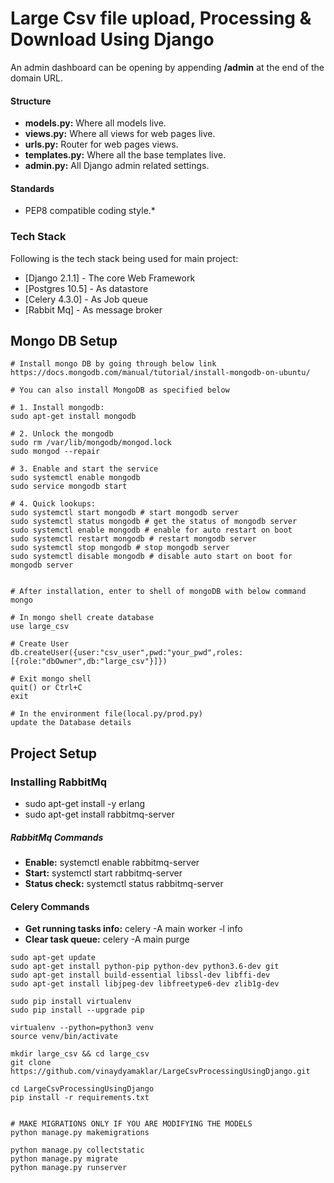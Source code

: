 # Large Csv file upload, Processing & Download Using Django
An admin dashboard can be opening by appending **/admin** at the end of the domain URL.

#### Structure
* **models.py:** Where all models live.
* **views.py:** Where all views for web pages live.
* **urls.py:** Router for web pages views.
* **templates.py:** Where all the base templates live.
* **admin.py:** All Django admin related settings.

#### Standards
* PEP8 compatible coding style.*

### Tech Stack
Following is the tech stack being used for main project:
* [Django 2.1.1] - The core Web Framework
* [Postgres 10.5] - As datastore
* [Celery 4.3.0] - As Job queue
* [Rabbit Mq] - As message broker

## Mongo DB Setup
```
# Install mongo DB by going through below link
https://docs.mongodb.com/manual/tutorial/install-mongodb-on-ubuntu/

# You can also install MongoDB as specified below

# 1. Install mongodb:
sudo apt-get install mongodb

# 2. Unlock the mongodb
sudo rm /var/lib/mongodb/mongod.lock
sudo mongod --repair

# 3. Enable and start the service
sudo systemctl enable mongodb
sudo service mongodb start

# 4. Quick lookups:
sudo systemctl start mongodb # start mongodb server
sudo systemctl status mongodb # get the status of mongodb server
sudo systemctl enable mongodb # enable for auto restart on boot
sudo systemctl restart mongodb # restart mongodb server
sudo systemctl stop mongodb # stop mongodb server
sudo systemctl disable mongodb # disable auto start on boot for mongodb server


# After installation, enter to shell of mongoDB with below command
mongo

# In mongo shell create database
use large_csv

# Create User
db.createUser({user:"csv_user",pwd:"your_pwd",roles:[{role:"dbOwner",db:"large_csv"}]})

# Exit mongo shell
quit() or Ctrl+C
exit

# In the environment file(local.py/prod.py)
update the Database details
```


## Project **Setup**

### Installing RabbitMq
* sudo apt-get install -y erlang
* sudo apt-get install rabbitmq-server

##### RabbitMq Commands
* **Enable:** systemctl enable rabbitmq-server
* **Start:** systemctl start rabbitmq-server
* **Status check:** systemctl status rabbitmq-server

#### Celery Commands
* **Get running tasks info:** celery -A main worker -l info
* **Clear task queue:**  celery -A main purge

```
sudo apt-get update
sudo apt-get install python-pip python-dev python3.6-dev git
sudo apt-get install build-essential libssl-dev libffi-dev
sudo apt-get install libjpeg-dev libfreetype6-dev zlib1g-dev

sudo pip install virtualenv
sudo pip install --upgrade pip

virtualenv --python=python3 venv
source venv/bin/activate

mkdir large_csv && cd large_csv
git clone https://github.com/vinaydyamaklar/LargeCsvProcessingUsingDjango.git

cd LargeCsvProcessingUsingDjango
pip install -r requirements.txt


# MAKE MIGRATIONS ONLY IF YOU ARE MODIFYING THE MODELS
python manage.py makemigrations

python manage.py collectstatic
python manage.py migrate
python manage.py runserver
```

